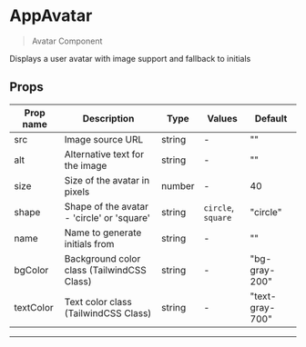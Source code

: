 # AppAvatar

> Avatar Component

Displays a user avatar with image support and fallback to initials

## Props

| Prop name | Description                                | Type   | Values             | Default         |
| --------- | ------------------------------------------ | ------ | ------------------ | --------------- |
| src       | Image source URL                           | string | -                  | ""              |
| alt       | Alternative text for the image             | string | -                  | ""              |
| size      | Size of the avatar in pixels               | number | -                  | 40              |
| shape     | Shape of the avatar - 'circle' or 'square' | string | `circle`, `square` | "circle"        |
| name      | Name to generate initials from             | string | -                  | ""              |
| bgColor   | Background color class (TailwindCSS Class) | string | -                  | "bg-gray-200"   |
| textColor | Text color class (TailwindCSS Class)       | string | -                  | "text-gray-700" |

---
